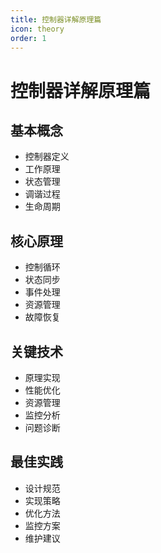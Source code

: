 ```yaml
---
title: 控制器详解原理篇
icon: theory
order: 1
---
```


# 控制器详解原理篇

## 基本概念
- 控制器定义
- 工作原理
- 状态管理
- 调谐过程
- 生命周期

## 核心原理
- 控制循环
- 状态同步
- 事件处理
- 资源管理
- 故障恢复

## 关键技术
- 原理实现
- 性能优化
- 资源管理
- 监控分析
- 问题诊断

## 最佳实践
- 设计规范
- 实现策略
- 优化方法
- 监控方案
- 维护建议
